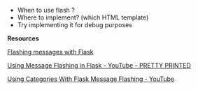 <!-- TODO  -->

- When to use flash ?
- Where to implement? (which HTML template)
- Try implementing it for debug purposes

**Resources**

[Flashing messages with Flask](https://blog.tecladocode.com/flashing-messages-with-flask/)

[Using Message Flashing in Flask - YouTube - PRETTY PRINTED](https://www.youtube.com/watch?v=DFCKWhoiHZ4)

[Using Categories With Flask Message Flashing - YouTube](https://www.youtube.com/watch?v=lcVdZtVvnnk)
